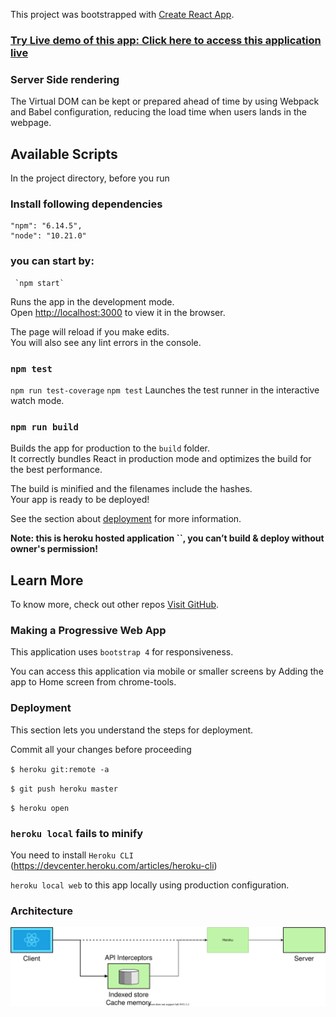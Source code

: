 This project was bootstrapped with [Create React App](https://github.com/facebook/create-react-app).

### [Try Live demo of this app: Click here to access this application live](https://hnc-spa.herokuapp.com/)

### Server Side rendering

The Virtual DOM can be kept or prepared ahead of time by using Webpack and Babel configuration, reducing the load time when users lands in the webpage.


## Available Scripts

In the project directory, before you run

### Install following dependencies

    "npm": "6.14.5",
    "node": "10.21.0"

### you can start by:

     `npm start`

Runs the app in the development mode.<br />
Open [http://localhost:3000](http://localhost:3000) to view it in the browser.

The page will reload if you make edits.<br />
You will also see any lint errors in the console.

### `npm test`

`npm run test-coverage` 
`npm test` Launches the test runner in the interactive watch mode.<br />

### `npm run build`

Builds the app for production to the `build` folder.<br />
It correctly bundles React in production mode and optimizes the build for the best performance.

The build is minified and the filenames include the hashes.<br />
Your app is ready to be deployed!

See the section about [deployment](https://facebook.github.io/create-react-app/docs/deployment) for more information.

**Note: this is heroku hosted application ``, you can’t build & deploy without owner's permission!**

## Learn More

To know more, check out other repos [Visit GitHub](https://github.com/NRKishanKumar/).

### Making a Progressive Web App

This application uses `bootstrap 4` for responsiveness.

You can access this application via mobile or smaller screens by Adding the app to Home screen from chrome-tools.

### Deployment

This section lets you understand the steps for deployment.

Commit all your changes before proceeding

`$ heroku git:remote -a` <app-name>

`$ git push heroku master`

`$ heroku open`

### `heroku local` fails to minify

You need to install `Heroku CLI` (https://devcenter.heroku.com/articles/heroku-cli)

`heroku local web` to this app locally using production configuration.

### Architecture

![Database Schema](media/Archi.svg)